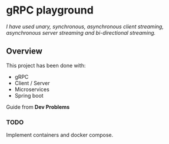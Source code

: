 # gRPC playground

*I have used unary, synchronous, asynchronous client streaming, asynchronous server streaming and bi-directional
streaming.*

## Overview

This project has been done with:

- gRPC
- Client / Server
- Microservices
- Spring boot

Guide from **Dev Problems**

### TODO

Implement containers and docker compose.